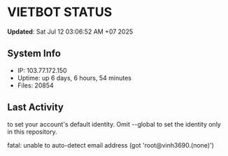 # VIETBOT STATUS
**Updated**: Sat Jul 12 03:06:52 AM +07 2025

## System Info
- IP: 103.77.172.150
- Uptime: up 6 days, 6 hours, 54 minutes
- Files: 20854

## Last Activity

to set your account's default identity.
Omit --global to set the identity only in this repository.

fatal: unable to auto-detect email address (got 'root@vinh3690.(none)')
